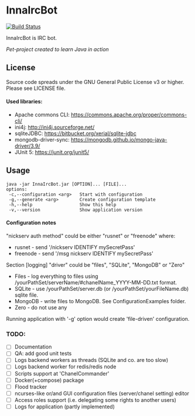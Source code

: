 # InnaIrcBot

[![Build Status](https://ci.redrise.ru/api/badges/desu/innaircbot/status.svg)](https://ci.redrise.ru/desu/innaircbot)

InnaIrcBot is IRC bot.

_Pet-project created to learn Java in action_ 

## License
Source code spreads under the GNU General Public License v3 or higher. Please see LICENSE file.

#### Used libraries:
* Apache commons CLI: https://commons.apache.org/proper/commons-cli/
* ini4j: http://ini4j.sourceforge.net/
* sqliteJDBC: https://bitbucket.org/xerial/sqlite-jdbc
* mongodb-driver-sync: https://mongodb.github.io/mongo-java-driver/3.9/
* JUnit 5: https://junit.org/junit5/

## Usage
``` 
java -jar InnaIrcBot.jar [OPTION]... [FILE]...
options:
 -c,--configuration <arg>   Start with configuration
 -g,--generate <arg>        Create configuration template
 -h,--help                  Show this help
 -v,--version               Show application version
```
#### Configuration notes
"nickserv auth method" could be either "rusnet" or "freenode" where:
* rusnet - send '/nickserv IDENTIFY mySecretPass'
* freenode - send '/msg nickserv IDENTIFY mySecretPass'

Section [logging] "driver" could be "files", "SQLite", "MongoDB" or "Zero"
* Files - log everything to files using /yourPathSet/serverName/#chanelName_YYYY-MM-DD.txt format.
* SQLite - use /yourPathSet/server.db (or /yourPathSet/yourFileName.db) sqlite file.
* MongoDB - write files to MongoDB. See ConfigurationExamples folder.
* Zero - do not use any

Running application with '-g' option would create 'file-driven' configuration. 

### TODO:
- [ ] Documentation
- [ ] QA: add good unit tests
- [ ] Logs backend workers as threads (SQLite and co. are too slow)
- [ ] Logs backend worker for redis/redis node
- [ ] Scripts support at 'ChanelCommander' 
- [ ] Docker(+compose) package
- [ ] Flood tracker
- [ ] ncurses-like or/and GUI configuration files (server/chanel setting) editor
- [ ] Access roles support (i.e. delegating some rights to another users)
- [ ] Logs for application (partly implemented)